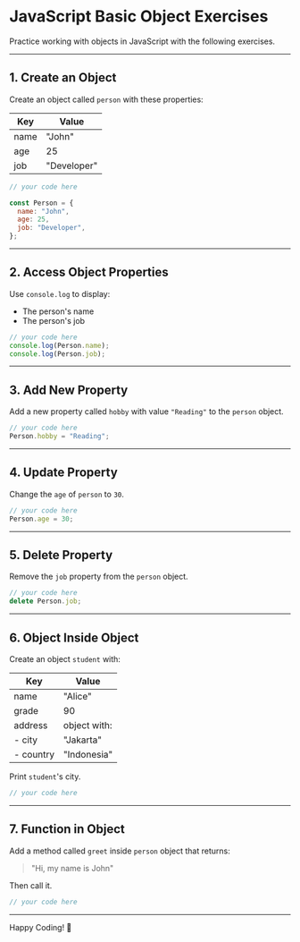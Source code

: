 # JavaScript Basic Object Exercises

Practice working with objects in JavaScript with the following exercises.

---

## 1. Create an Object

Create an object called `person` with these properties:

| Key  | Value       |
| ---- | ----------- |
| name | "John"      |
| age  | 25          |
| job  | "Developer" |

```javascript
// your code here

const Person = {
  name: "John",
  age: 25,
  job: "Developer",
};
```

---

## 2. Access Object Properties

Use `console.log` to display:

- The person's name
- The person's job

```javascript
// your code here
console.log(Person.name);
console.log(Person.job);
```

---

## 3. Add New Property

Add a new property called `hobby` with value `"Reading"` to the `person` object.

```javascript
// your code here
Person.hobby = "Reading";
```

---

## 4. Update Property

Change the `age` of `person` to `30`.

```javascript
// your code here
Person.age = 30;
```

---

## 5. Delete Property

Remove the `job` property from the `person` object.

```javascript
// your code here
delete Person.job;
```

---

## 6. Object Inside Object

Create an object `student` with:

| Key       | Value        |
| --------- | ------------ |
| name      | "Alice"      |
| grade     | 90           |
| address   | object with: |
| - city    | "Jakarta"    |
| - country | "Indonesia"  |

Print `student`'s city.

```javascript
// your code here
```

---

## 7. Function in Object

Add a method called `greet` inside `person` object that returns:

> "Hi, my name is John"

Then call it.

```javascript
// your code here
```

---

Happy Coding! 🚀
